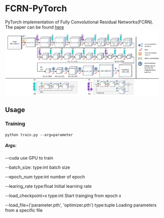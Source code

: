 # FCRN-PyTorch
PyTorch implementation of Fully Convolutional Residual Networks(FCRN).
The paper can be found [here](https://arxiv.org/pdf/1606.00373.pdf)
![](Network.png)  


## Usage
### Training
``
python train.py --arg=parameter
``
##### Args:
--cuda
use GPU to train

--batch_size:
type:int 
batch size

--epoch_num
type:int
number of epoch

--learing_rate
type:float
Initial learning rate

--load_checkpoint=x
type:int
Start trainging from epoch x

--load_file=('parameter.pth', 'optimizer.pth')
type:tuple
Loading parameters from a specific file
